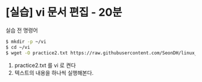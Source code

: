 # [실습] vi 문서 편집 - 20분

실습 전 명령어

```bash
$ mkdir -p ~/vi
$ cd ~/vi
$ wget -O practice2.txt https://raw.githubusercontent.com/SeonDH/linux_basic/master/vi/practice2.txt
```

1. practice2.txt 를 vi 로 켠다
2. 텍스트의 내용을 하나씩 실행해본다.